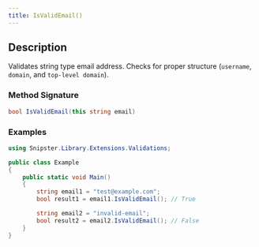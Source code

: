 ```yaml
---
title: IsValidEmail()
---
```


## Description
Validates string type email address. Checks for proper structure (`username`, `domain`, and `top-level domain`).

### Method Signature

```csharp
bool IsValidEmail(this string email)
```

### Examples

```csharp
using Snipster.Library.Extensions.Validations;

public class Example
{
    public static void Main()
    {
        string email1 = "test@example.com";
        bool result1 = email1.IsValidEmail(); // True

        string email2 = "invalid-email";
        bool result2 = email2.IsValidEmail(); // False
    }
}
```